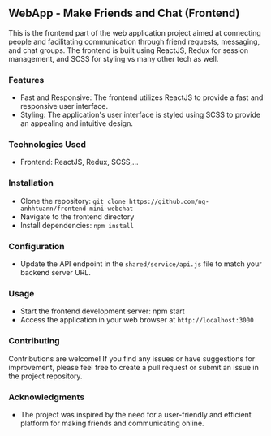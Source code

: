 ## WebApp - Make Friends and Chat (Frontend)
This is the frontend part of the web application project aimed at connecting people and facilitating communication through friend requests, messaging, and chat groups. The frontend is built using ReactJS, Redux for session management, and SCSS for styling vs many other tech as well.
### Features
- Fast and Responsive: The frontend utilizes ReactJS to provide a fast and responsive user interface.
- Styling: The application's user interface is styled using SCSS to provide an appealing and intuitive design.
### Technologies Used
- Frontend: ReactJS, Redux, SCSS,...
### Installation
- Clone the repository: `git clone https://github.com/ng-anhhtuann/frontend-mini-webchat`
- Navigate to the frontend directory
- Install dependencies: `npm install`
### Configuration
- Update the API endpoint in the `shared/service/api.js` file to match your backend server URL.
### Usage
- Start the frontend development server: npm start
- Access the application in your web browser at `http://localhost:3000`
### Contributing
Contributions are welcome! If you find any issues or have suggestions for improvement, please feel free to create a pull request or submit an issue in the project repository.
### Acknowledgments
- The project was inspired by the need for a user-friendly and efficient platform for making friends and communicating online.
